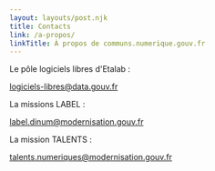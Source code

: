 ```yaml
---
layout: layouts/post.njk
title: Contacts
link: /a-propos/
linkTitle: À propos de communs.numerique.gouv.fr
---
```


Le pôle logiciels libres d'Etalab :

[logiciels-libres@data.gouv.fr](mailto:logiciels-libres@data.gouv.fr)

La missions LABEL :

[label.dinum@modernisation.gouv.fr](mailto:label.dinum@modernisation.gouv.fr)

La mission TALENTS :

[talents.numeriques@modernisation.gouv.fr](mailto:talents.numeriques@modernisation.gouv.fr)
